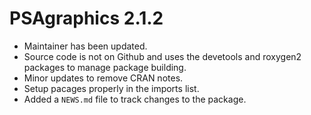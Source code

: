 # PSAgraphics 2.1.2

* Maintainer has been updated.
* Source code is not on Github and uses the devetools and roxygen2 packages to manage package building.
* Minor updates to remove CRAN notes.
* Setup pacages properly in the imports list.
* Added a `NEWS.md` file to track changes to the package.
